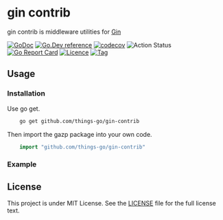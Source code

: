# gin contrib

gin contrib is middleware utilities for [Gin](https://github.com/gin-gonic/gin)  

[![GoDoc](https://godoc.org/github.com/things-go/gin-contrib?status.svg)](https://godoc.org/github.com/things-go/gin-contrib)
[![Go.Dev reference](https://img.shields.io/badge/go.dev-reference-blue?logo=go&logoColor=white)](https://pkg.go.dev/github.com/things-go/gin-contrib?tab=doc)
[![codecov](https://codecov.io/gh/things-go/gin-contrib/branch/master/graph/badge.svg)](https://codecov.io/gh/things-go/gin-contrib)
![Action Status](https://github.com/things-go/gin-contrib/workflows/Go/badge.svg)
[![Go Report Card](https://goreportcard.com/badge/github.com/things-go/gin-contrib)](https://goreportcard.com/report/github.com/things-go/gin-contrib)
[![Licence](https://img.shields.io/github/license/things-go/gin-contrib)](https://raw.githubusercontent.com/things-go/gin-contrib/master/LICENSE)
[![Tag](https://img.shields.io/github/v/tag/things-go/gin-contrib)](https://github.com/thinkgos/gin-contrib/tags)

## Usage

### Installation

Use go get.

```bash
    go get github.com/things-go/gin-contrib
```

Then import the gazp package into your own code.

```go
    import "github.com/things-go/gin-contrib"
```

### Example

## License

This project is under MIT License. See the [LICENSE](LICENSE) file for the full license text.
